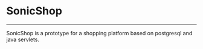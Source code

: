 # SonicShop
-----------
SonicShop is a prototype for a shopping platform based on postgresql and java servlets.
